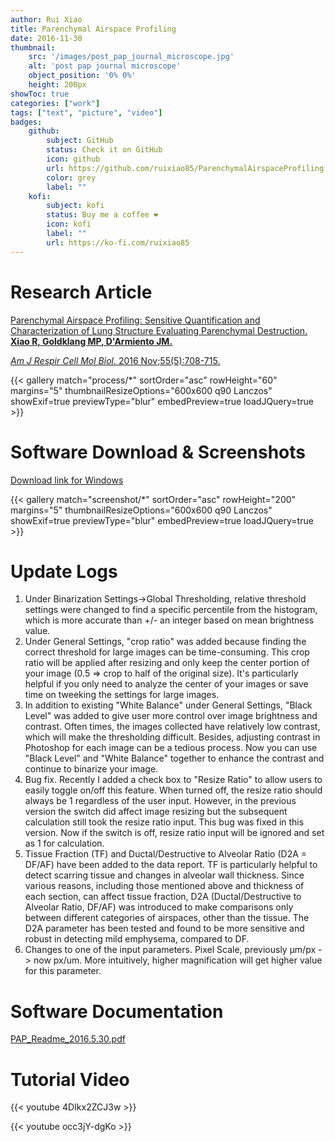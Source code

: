 ```yaml
---
author: Rui Xiao
title: Parenchymal Airspace Profiling
date: 2016-11-30
thumbnail:
    src: '/images/post_pap_journal_microscope.jpg'
    alt: 'post pap journal microscope'
    object_position: '0% 0%'
    height: 200px
showToc: true
categories: ["work"]
tags: ["text", "picture", "video"]
badges:
    github:
        subject: GitHub
        status: Check it on GitHub
        icon: github
        url: https://github.com/ruixiao85/ParenchymalAirspaceProfiling
        color: grey
        label: ""
    kofi:
        subject: kofi
        status: Buy me a coffee ❤️
        icon: kofi
        label: ""
        url: https://ko-fi.com/ruixiao85
---
```


# Research Article

[Parenchymal Airspace Profiling: Sensitive Quantification and Characterization of Lung Structure Evaluating Parenchymal Destruction. **Xiao R, Goldklang MP, D'Armiento JM.**](http://www.ncbi.nlm.nih.gov/pubmed/27373990)

[*Am J Respir Cell Mol Biol.* 2016 Nov;55(5):708-715.](http://www.atsjournals.org/toc/ajrcmb/55/5)

{{< gallery match="process/*" sortOrder="asc" rowHeight="60" margins="5" thumbnailResizeOptions="600x600 q90 Lanczos" showExif=true previewType="blur" embedPreview=true loadJQuery=true >}}


# Software Download & Screenshots

[Download link for Windows](https://github.com/ruixiao85/ParenchymalAirspaceProfiling/releases/tag/2020.02.08.33)

{{< gallery match="screenshot/*" sortOrder="asc" rowHeight="200" margins="5" thumbnailResizeOptions="600x600 q90 Lanczos" showExif=true previewType="blur" embedPreview=true loadJQuery=true >}}

# Update Logs

1. Under Binarization Settings->Global Thresholding, relative threshold settings were changed to find a specific percentile from the histogram, which is more accurate than +/- an integer based on mean brightness value.
1. Under General Settings, "crop ratio" was added because finding the correct threshold for large images can be time-consuming. This crop ratio will be applied after resizing and only keep the center portion of your image (0.5 => crop to half of the original size). It's particularly helpful if you only need to analyze the center of your images or save time on tweeking the settings for large images.
1. In addition to existing "White Balance" under General Settings, "Black Level" was added to give user more control over image brightness and contrast. Often times, the images collected have relatively low contrast, which will make the thresholding difficult. Besides, adjusting contrast in Photoshop for each image can be a tedious process. Now you can use "Black Level" and "White Balance" together to enhance the contrast and continue to binarize your image.
1. Bug fix. Recently I added a check box to "Resize Ratio" to allow users to easily toggle on/off this feature. When turned off, the resize ratio should always be 1 regardless of the user input. However, in the previous version the switch did affect image resizing but the subsequent calculation still took the resize ratio input. This bug was fixed in this version. Now if the switch is off, resize ratio input will be ignored and set as 1 for calculation.
1. Tissue Fraction (TF) and Ductal/Destructive to Alveolar Ratio (D2A = DF/AF) have been added to the data report. TF is particularly helpful to detect scarring tissue and changes in alveolar wall thickness. Since various reasons, including those mentioned above and thickness of each section, can affect tissue fraction, D2A (Ductal/Destructive to Alveolar Ratio, DF/AF) was introduced to make comparisons only between different categories of airspaces, other than the tissue. The D2A parameter has been tested and found to be more sensitive and robust in detecting mild emphysema, compared to DF.
1. Changes to one of the input parameters. Pixel Scale, previously µm/px -> now px/um. More intuitively, higher magnification will get higher value for this parameter.

# Software Documentation

[PAP_Readme_2016.5.30.pdf](PAP_Readme_2016.5.30.pdf)

# Tutorial Video

{{< youtube 4DIkx2ZCJ3w >}}

{{< youtube occ3jY-dgKo >}}


